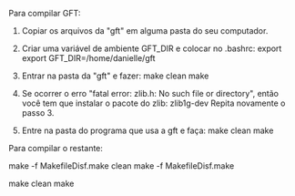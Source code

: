 <!-- COMPILAÇÃO -->

Para compilar GFT:

1. Copiar os arquivos da "gft" em alguma pasta do seu computador.

2. Criar uma variável de ambiente GFT_DIR e colocar no .bashrc:
   export export GFT_DIR=/home/danielle/gft

3. Entrar na pasta da "gft" e fazer:
   make clean
   make

4. Se ocorrer o erro "fatal error: zlib.h: No such file or directory", então você tem que instalar o pacote do zlib: zlib1g-dev
   Repita novamente o passo 3.

5. Entre na pasta do programa que usa a gft e faça:
   make clean
   make

Para compilar o restante:

make -f MakefileDisf.make clean
make -f MakefileDisf.make

make clean
make

